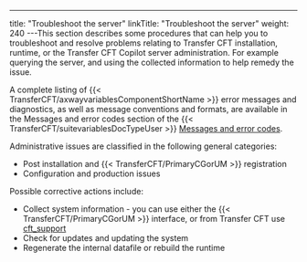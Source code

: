 ---
title: "Troubleshoot the server"
linkTitle: "Troubleshoot the server"
weight: 240
---This section describes some procedures that can help you to troubleshoot and resolve problems relating to Transfer CFT installation, runtime, or the Transfer CFT Copilot server administration. For example querying the server, and using the collected information to help remedy the issue.

A complete listing of {{< TransferCFT/axwayvariablesComponentShortName  >}} error messages and diagnostics, as well as message conventions and formats, are available in the Messages and error codes section of the {{< TransferCFT/suitevariablesDocTypeUser  >}} [](../messages_and_error_codes_start_here) [Messages and error codes](../messages_and_error_codes_start_here).

Administrative issues are classified in the following general categories:

* Post installation and {{< TransferCFT/PrimaryCGorUM >}} registration
* Configuration and production issues

Possible corrective actions include:

* Collect system information - you can use either the {{< TransferCFT/PrimaryCGorUM >}} interface, or from Transfer CFT use [cft_support](../../cft_intro_install/unix_install_start_here/troubleshoot_registration/support_tools)
* Check for updates and updating the system
* Regenerate the internal datafile or rebuild the runtime
